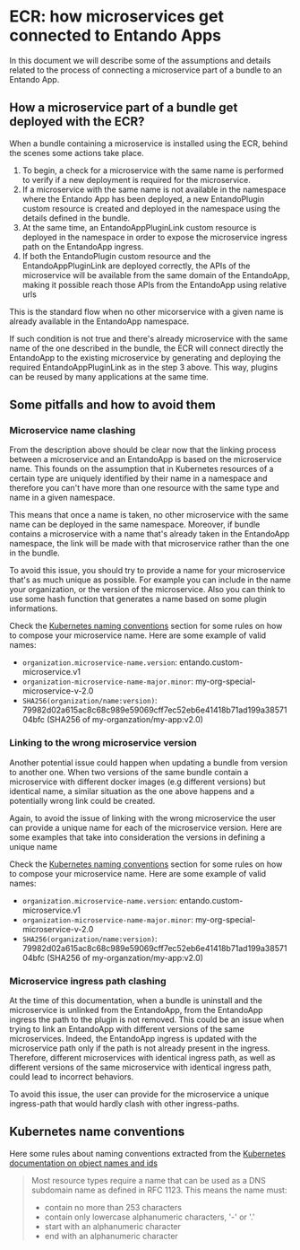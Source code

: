 # ECR: how microservices get connected to Entando Apps

In this document we will describe some of the assumptions and details related to the process of connecting a microservice part of a bundle to an Entando App.

## How a microservice part of a bundle get deployed with the ECR?

When a bundle containing a microservice is installed using the ECR, behind the scenes some actions take place.

1. To begin, a check for a microservice with the same name is performed to verify if a new deployment is required for the microservice.
2. If a microservice with the same name is not available in the namespace where the Entando App has been deployed, a new EntandoPlugin custom resource is created and
deployed in the namespace using the details defined in the bundle.
3. At the same time, an EntandoAppPluginLink custom resource is deployed in the namespace in order to expose the microservice ingress path on the EntandoApp ingress.
4. If both the EntandoPlugin custom resource and the EntandoAppPluginLink are deployed correctly, the APIs of the microservice will be available from the same domain of the 
EntandoApp, making it possible reach those APIs from the EntandoApp using relative urls

This is the standard flow when no other micorservice with a given name is already available in the EntandoApp namespace.

If such condition is not true and there's already microservice with the same name of the one described in the bundle, the ECR will connect directly the EntandoApp to
the existing microservice by generating and deploying the required EntandoAppPluginLink as in the step 3 above. 
This way, plugins can be reused by many applications at the same time.

## Some pitfalls and how to avoid them

### Microservice name clashing

From the description above should be clear now that the linking process between a microservice and an EntandoApp is based on the microservice name. This founds on the assumption
that in Kubernetes resources of a certain type are uniquely identified by their name in a namespace and therefore you can't have more than one resource with the same type and name
in a given namespace.

This means that once a name is taken, no other microservice with the same name can be deployed in the same namespace. Moreover, if bundle contains a microservice with
a name that's already taken in the EntandoApp namespace, the link will be made with that microservice rather than the one in the bundle.

To avoid this issue, you should try to provide a name for your microservice that's as much unique as possible. For example you can include in the name your organization,
or the version of the microservice. Also you can think to use some hash function that generates a name based on some plugin informations.

Check the [Kubernetes naming conventions](#k8s-name-conv) section for some rules on how to compose your microservice name. Here are some example of valid names:

- `organization.microservice-name.version`: entando.custom-microservice.v1
- `organization-microservice-name-major.minor`: my-org-special-microservice-v-2.0
- `SHA256(organization/name:version)`: 79982d02a615ac8c68c989e59069cff7ec52eb6e41418b71ad199a3857104bfc (SHA256 of my-organzation/my-app:v2.0)

### Linking to the wrong microservice version

Another potential issue could happen when updating a bundle from version to another one. When two versions of the same bundle contain a microservice with different docker images (e.g different versions) but identical name, a similar situation as the one above happens and a potentially wrong link could be created.

Again, to avoid the issue of linking with the wrong microservice the user can provide a unique name for each of the microservice version.
Here are some examples that take into consideration the versions in defining a unique name

Check the [Kubernetes naming conventions](#k8s-name-conv) section for some rules on how to compose your microservice name. Here are some example of valid names:

- `organization.microservice-name.version`: entando.custom-microservice.v1
- `organization-microservice-name-major.minor`: my-org-special-microservice-v-2.0
- `SHA256(organization/name:version)`: 79982d02a615ac8c68c989e59069cff7ec52eb6e41418b71ad199a3857104bfc (SHA256 of my-organzation/my-app:v2.0)

### Microservice ingress path clashing

At the time of this documentation, when a bundle is uninstall and the microservice is unlinked from the EntandoApp, from the EntandoApp ingress the path to the plugin is not removed. This could be an issue when trying to link an EntandoApp with different versions of the 
same microservices.
Indeed, the EntandoApp ingress is updated with the microservice path only if the path is not already present in the ingress. Therefore, 
different microservices with identical ingress path, as well as different versions of the same microservice with identical ingress path, could lead to incorrect behaviors.

To avoid this issue, the user can provide for the microservice a unique ingress-path that would hardly clash with other ingress-paths.

## Kubernetes name conventions <a id="k8s-name-conv"></a>

Here some rules about naming conventions extracted from the [Kubernetes documentation on object names and ids](https://kubernetes.io/docs/concepts/overview/working-with-objects/names/)

> Most resource types require a name that can be used as a DNS subdomain name as defined in RFC 1123. This means the name must:
> - contain no more than 253 characters
> - contain only lowercase alphanumeric characters, '-' or '.'
> - start with an alphanumeric character
> - end with an alphanumeric character
